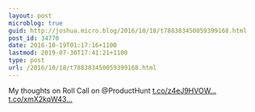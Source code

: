 ```yaml
---
layout: post
microblog: true
guid: http://joshua.micro.blog/2016/10/18/t788383450059399168.html
post_id: 34770
date: 2016-10-19T01:17:16+1100
lastmod: 2019-07-30T17:41:21+1100
type: post
url: /2016/10/18/t788383450059399168.html
---
```

My thoughts on Roll Call on @ProductHunt [t.co/z4eJ9HVOW...](https://t.co/z4eJ9HVOWp) [t.co/xmX2kqW43...](https://t.co/xmX2kqW430)
